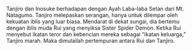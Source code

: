 Tanjiro dan Inosuke berhadapan dengan Ayah Laba-laba Setan dari Mt. Natagumo. Tanjiro melepaskan serangan, hanya untuk dilempar oleh kekuatan iblis yang luar biasa. Mendarat di dekat sungai, dia bertemu dengan iblis muda Rui yang menyiksa Sister Spider Demon. Ketika Rui menyebut ikatan teror dan kebencian mereka sebagai “ikatan keluarga,” Tanjiro marah. Maka dimulailah pertempuran antara Rui dan Tanjiro.
